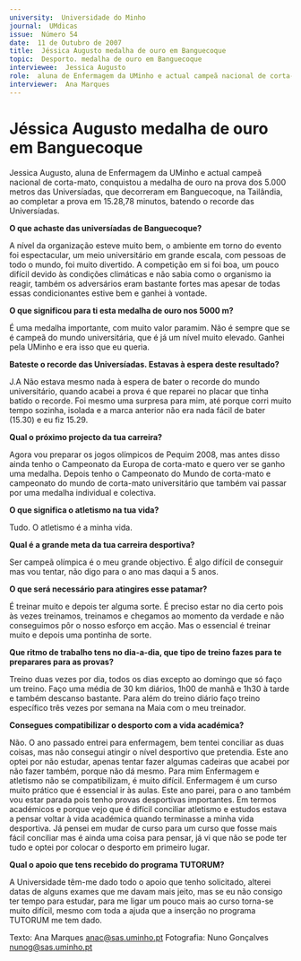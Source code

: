 ```yaml
---
university:  Universidade do Minho
journal:  UMdicas
issue:  Número 54
date:  11 de Outubro de 2007
title:  Jéssica Augusto medalha de ouro em Banguecoque
topic:  Desporto. medalha de ouro em Banguecoque
interviewee:  Jessica Augusto
role:  aluna de Enfermagem da UMinho e actual campeã nacional de corta-mato
interviewer:  Ana Marques
--- 
```


# Jéssica Augusto medalha de ouro em Banguecoque 

Jessica Augusto, aluna de Enfermagem da UMinho e actual campeã nacional de corta-mato, conquistou a medalha de ouro na prova dos 5.000 metros das Universíadas, que decorreram em Banguecoque, na Tailândia, ao completar a prova em 15.28,78 minutos, batendo o recorde das Universíadas.
 

**O que achaste das universíadas de Banguecoque?**

A nível da organização esteve muito bem, o ambiente em torno do evento foi espectacular, um meio universitário em grande escala, com pessoas de todo o mundo, foi muito divertido. A competição em si foi boa, um pouco difícil devido às condições climáticas e não sabia como o organismo ia reagir, também os adversários eram bastante fortes mas apesar de todas essas condicionantes estive bem e ganhei à vontade.
 

**O que significou para ti esta medalha de ouro nos 5000 m?**

É uma medalha importante, com muito valor paramim.
Não é sempre que se é campeã do mundo universitária, que é já um nível muito elevado. Ganhei pela UMinho e era isso que eu queria.
 

**Bateste o recorde das Universíadas. Estavas à espera deste resultado?**

J.A Não estava mesmo nada à espera de bater o recorde do mundo universitário, quando acabei a prova é que reparei no placar que tinha batido o recorde. Foi mesmo uma surpresa para mim, até porque corri muito tempo sozinha, isolada e a marca anterior não era nada fácil de bater (15.30) e eu fiz 15.29.
 

**Qual o próximo projecto da tua carreira?**

Agora vou preparar os jogos olímpicos de Pequim 2008, mas antes disso ainda tenho o Campeonato da Europa de corta-mato e quero ver se ganho uma medalha. Depois tenho o Campeonato do Mundo de corta-mato e campeonato do mundo de corta-mato universitário que também vai passar por uma medalha individual e colectiva.
 

**O que significa o atletismo na tua vida?**

Tudo. O atletismo é a minha vida.

**Qual é a grande meta da tua carreira desportiva?**

Ser campeã olímpica é o meu grande objectivo. É algo difícil de conseguir mas vou tentar, não digo para o ano mas daqui a 5 anos.
 

**O que será necessário para atingires esse patamar?**

É treinar muito e depois ter alguma sorte. É preciso estar no dia certo pois às vezes treinamos, treinamos e chegamos ao momento da verdade e não conseguimos pôr o nosso esforço em acção. Mas o essencial é treinar muito e depois uma pontinha de sorte.
 

**Que ritmo de trabalho tens no dia-a-dia, que tipo de treino fazes para te preparares para as provas?**

Treino duas vezes por dia, todos os dias excepto ao domingo que só faço um treino. Faço uma média de 30 km diários, 1h00 de manhã e 1h30 à tarde e também descanso bastante. Para além do treino diário faço treino específico três vezes por semana na Maia com o meu treinador.
 

**Consegues compatibilizar o desporto com a vida académica?**

Não. O ano passado entrei para enfermagem, bem tentei conciliar as duas coisas, mas não consegui atingir o nível desportivo que pretendia. Este ano optei por não estudar, apenas tentar fazer algumas cadeiras que acabei por não fazer também, porque não dá mesmo. Para mim Enfermagem e atletismo não se compatibilizam, é muito difícil. Enfermagem é um curso muito prático que é essencial ir às aulas. Este ano parei, para o ano também vou estar parada pois tenho provas desportivas importantes. Em termos académicos e porque vejo que é difícil conciliar atletismo e estudos estava a pensar voltar à vida académica quando terminasse a minha vida desportiva. Já pensei em mudar de curso para um curso que fosse mais fácil conciliar mas é ainda uma coisa para pensar, já vi que não se pode ter tudo e optei por colocar o desporto em primeiro lugar.
 

**Qual o apoio que tens recebido do programa TUTORUM?**

A Universidade têm-me dado todo o apoio que tenho solicitado, alterei datas de alguns exames que me davam mais jeito, mas se eu não consigo ter tempo para estudar, para me ligar um pouco mais ao curso torna-se muito difícil, mesmo com toda a ajuda que a inserção no programa TUTORUM me tem dado.
 
Texto: Ana Marques anac@sas.uminho.pt Fotografia: Nuno Gonçalves nunog@sas.uminho.pt

